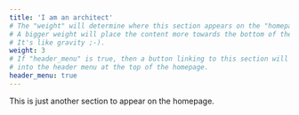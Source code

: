 ```yaml
---
title: 'I am an architect'
# The "weight" will determine where this section appears on the "homepage".
# A bigger weight will place the content more towards the bottom of the page.
# It's like gravity ;-).
weight: 3
# If "header_menu" is true, then a button linking to this section will be placed
# into the header menu at the top of the homepage.
header_menu: true
---
```


This is just another section to appear on the homepage.
